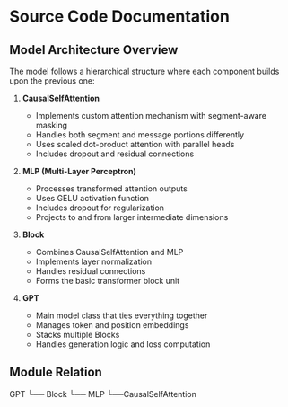 # Source Code Documentation

## Model Architecture Overview

The model follows a hierarchical structure where each component builds upon the previous one:

1. **CausalSelfAttention**
   - Implements custom attention mechanism with segment-aware masking
   - Handles both segment and message portions differently
   - Uses scaled dot-product attention with parallel heads
   - Includes dropout and residual connections

2. **MLP (Multi-Layer Perceptron)**
   - Processes transformed attention outputs
   - Uses GELU activation function
   - Includes dropout for regularization
   - Projects to and from larger intermediate dimensions

3. **Block**
   - Combines CausalSelfAttention and MLP
   - Implements layer normalization
   - Handles residual connections
   - Forms the basic transformer block unit

4. **GPT**
   - Main model class that ties everything together
   - Manages token and position embeddings
   - Stacks multiple Blocks
   - Handles generation logic and loss computation

## Module Relation
GPT
└── Block
        └── MLP
              └──CausalSelfAttention

